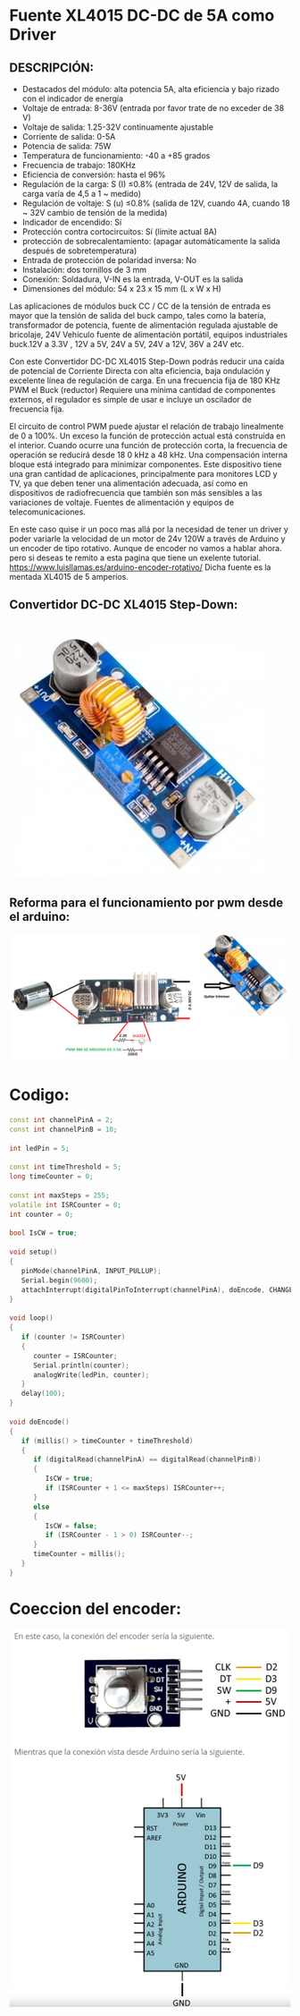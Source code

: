 # Fuente XL4015 DC-DC de 5A como Driver

## DESCRIPCIÓN:
- Destacados del módulo: alta potencia 5A, alta eficiencia y bajo rizado con el indicador de energía
- Voltaje de entrada: 8-36V (entrada por favor trate de no exceder de 38 V)
- Voltaje de salida: 1.25-32V continuamente ajustable
- Corriente de salida: 0-5A
- Potencia de salida: 75W
- Temperatura de funcionamiento: -40 a +85 grados
- Frecuencia de trabajo: 180KHz
- Eficiencia de conversión: hasta el 96%
- Regulación de la carga: S (I) ≤0.8% (entrada de 24V, 12V de salida, la carga varía de 4,5 a 1 ~ medido)
- Regulación de voltaje: S (u) ≤0.8% (salida de 12V, cuando 4A, cuando 18 ~ 32V cambio de tensión de la medida)
- Indicador de encendido: Sí
- Protección contra cortocircuitos: Sí (límite actual 8A)
- protección de sobrecalentamiento: (apagar automáticamente la salida después de sobretemperatura)
- Entrada de protección de polaridad inversa: No
- Instalación: dos tornillos de 3 mm
- Conexión: Soldadura, V-IN es la entrada, V-OUT es la salida
- Dimensiones del módulo: 54 x 23 x 15 mm (L x W x H)

Las aplicaciones de módulos buck CC / CC de la tensión de entrada es mayor que la tensión de salida del buck campo, tales como la batería, transformador de potencia, fuente de alimentación regulada ajustable de bricolaje, 24V Vehículo fuente de alimentación portátil, equipos industriales buck.12V a 3.3V , 12V a 5V, 24V a 5V, 24V a 12V, 36V a 24V etc.

Con este Convertidor DC-DC XL4015 Step-Down podrás reducir una caída de potencial de Corriente Directa con alta eficiencia, baja ondulación y excelente línea de regulación de carga. En una frecuencia fija de 180 KHz PWM el Buck (reductor) Requiere una mínima cantidad de componentes externos, el regulador es simple de usar e incluye un oscilador de frecuencia fija.

El circuito de control PWM puede ajustar el relación de trabajo linealmente de 0 a 100%. Un exceso la función de protección actual está construida en el interior. Cuando ocurre una función de protección corta, la frecuencia de operación se reducirá desde 18 0 kHz a 48 kHz. Una compensación interna bloque está integrado para minimizar componentes.
Este dispositivo tiene una gran cantidad de aplicaciones, principalmente para monitores LCD y TV, ya que deben tener una alimentación adecuada, así como en dispositivos de radiofrecuencia que también son más sensibles a las variaciones de voltaje. Fuentes de alimentación y equipos de telecomunicaciones.

En este caso quise ir un poco mas allá por la necesidad de tener un driver y poder variarle la velocidad de un motor de 24v 120W a través de Arduino y un encoder de tipo rotativo. Aunque de encoder no vamos a hablar ahora. pero si deseas te remito a esta pagina que tiene un exelente tutorial. https://www.luisllamas.es/arduino-encoder-rotativo/
Dicha fuente es la mentada XL4015 de 5 amperios. 

 ## Convertidor DC-DC XL4015 Step-Down:
<img src="https://raw.githubusercontent.com/uagaviria/Fuente-DC-DC-de-5A-como-Driver/master/img/fuente-dc-dc-regulador-5a.jpg" />
 
 ## Reforma para el funcionamiento por pwm desde el arduino: 
<img src="https://raw.githubusercontent.com/uagaviria/Fuente-DC-DC-de-5A-como-Driver/master/img/driver.png" /> 

# Codigo:

```cpp
const int channelPinA = 2;
const int channelPinB = 10;

int ledPin = 5;
 
const int timeThreshold = 5;
long timeCounter = 0;
 
const int maxSteps = 255;
volatile int ISRCounter = 0;
int counter = 0;
 
bool IsCW = true;
 
void setup()
{
   pinMode(channelPinA, INPUT_PULLUP);
   Serial.begin(9600);
   attachInterrupt(digitalPinToInterrupt(channelPinA), doEncode, CHANGE);
}
 
void loop()
{
   if (counter != ISRCounter)
   {
      counter = ISRCounter;
      Serial.println(counter);
      analogWrite(ledPin, counter);
   }
   delay(100);
}
 
void doEncode()
{
   if (millis() > timeCounter + timeThreshold)
   {
      if (digitalRead(channelPinA) == digitalRead(channelPinB))
      {
         IsCW = true;
         if (ISRCounter + 1 <= maxSteps) ISRCounter++;
      }
      else
      {
         IsCW = false;
         if (ISRCounter - 1 > 0) ISRCounter--;
      }
      timeCounter = millis();
   }
}

```

# Coeccion del encoder:

<img src="https://raw.githubusercontent.com/uagaviria/Fuente-DC-DC-de-5A-como-Driver/master/img/encoder.png" /> 

